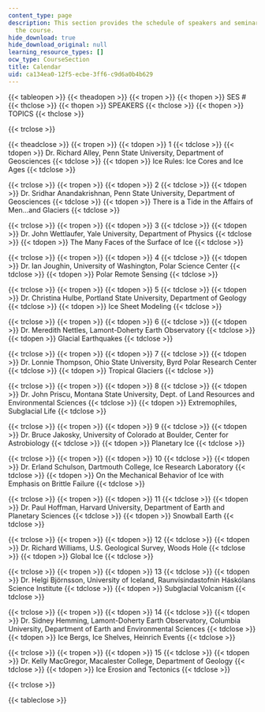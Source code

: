 ```yaml
---
content_type: page
description: This section provides the schedule of speakers and seminar topics for
  the course.
hide_download: true
hide_download_original: null
learning_resource_types: []
ocw_type: CourseSection
title: Calendar
uid: ca134ea0-12f5-ecbe-3ff6-c9d6a0b4b629
---
```


{{< tableopen >}}
{{< theadopen >}}
{{< tropen >}}
{{< thopen >}}
SES #
{{< thclose >}}
{{< thopen >}}
SPEAKERS
{{< thclose >}}
{{< thopen >}}
TOPICS
{{< thclose >}}

{{< trclose >}}

{{< theadclose >}}
{{< tropen >}}
{{< tdopen >}}
1
{{< tdclose >}}
{{< tdopen >}}
Dr. Richard Alley, Penn State University, Department of Geosciences
{{< tdclose >}}
{{< tdopen >}}
Ice Rules: Ice Cores and Ice Ages
{{< tdclose >}}

{{< trclose >}}
{{< tropen >}}
{{< tdopen >}}
2
{{< tdclose >}}
{{< tdopen >}}
Dr. Sridhar Anandakrishnan, Penn State University, Department of Geosciences
{{< tdclose >}}
{{< tdopen >}}
There is a Tide in the Affairs of Men...and Glaciers
{{< tdclose >}}

{{< trclose >}}
{{< tropen >}}
{{< tdopen >}}
3
{{< tdclose >}}
{{< tdopen >}}
Dr. John Wettlaufer, Yale University, Department of Physics
{{< tdclose >}}
{{< tdopen >}}
The Many Faces of the Surface of Ice
{{< tdclose >}}

{{< trclose >}}
{{< tropen >}}
{{< tdopen >}}
4
{{< tdclose >}}
{{< tdopen >}}
Dr. Ian Joughin, University of Washington, Polar Science Center
{{< tdclose >}}
{{< tdopen >}}
Polar Remote Sensing
{{< tdclose >}}

{{< trclose >}}
{{< tropen >}}
{{< tdopen >}}
5
{{< tdclose >}}
{{< tdopen >}}
Dr. Christina Hulbe, Portland State University, Department of Geology
{{< tdclose >}}
{{< tdopen >}}
Ice Sheet Modeling
{{< tdclose >}}

{{< trclose >}}
{{< tropen >}}
{{< tdopen >}}
6
{{< tdclose >}}
{{< tdopen >}}
Dr. Meredith Nettles, Lamont-Doherty Earth Observatory
{{< tdclose >}}
{{< tdopen >}}
Glacial Earthquakes
{{< tdclose >}}

{{< trclose >}}
{{< tropen >}}
{{< tdopen >}}
7
{{< tdclose >}}
{{< tdopen >}}
Dr. Lonnie Thompson, Ohio State University, Byrd Polar Research Center
{{< tdclose >}}
{{< tdopen >}}
Tropical Glaciers
{{< tdclose >}}

{{< trclose >}}
{{< tropen >}}
{{< tdopen >}}
8
{{< tdclose >}}
{{< tdopen >}}
Dr. John Priscu, Montana State University, Dept. of Land Resources and Environmental Sciences
{{< tdclose >}}
{{< tdopen >}}
Extremophiles, Subglacial Life
{{< tdclose >}}

{{< trclose >}}
{{< tropen >}}
{{< tdopen >}}
9
{{< tdclose >}}
{{< tdopen >}}
Dr. Bruce Jakosky, University of Colorado at Boulder, Center for Astrobiology
{{< tdclose >}}
{{< tdopen >}}
Planetary Ice
{{< tdclose >}}

{{< trclose >}}
{{< tropen >}}
{{< tdopen >}}
10
{{< tdclose >}}
{{< tdopen >}}
Dr. Erland Schulson, Dartmouth College, Ice Research Laboratory
{{< tdclose >}}
{{< tdopen >}}
On the Mechanical Behavior of Ice with Emphasis on Brittle Failure
{{< tdclose >}}

{{< trclose >}}
{{< tropen >}}
{{< tdopen >}}
11
{{< tdclose >}}
{{< tdopen >}}
Dr. Paul Hoffman, Harvard University, Department of Earth and Planetary Sciences
{{< tdclose >}}
{{< tdopen >}}
Snowball Earth
{{< tdclose >}}

{{< trclose >}}
{{< tropen >}}
{{< tdopen >}}
12
{{< tdclose >}}
{{< tdopen >}}
Dr. Richard Williams, U.S. Geological Survey, Woods Hole
{{< tdclose >}}
{{< tdopen >}}
Global Ice
{{< tdclose >}}

{{< trclose >}}
{{< tropen >}}
{{< tdopen >}}
13
{{< tdclose >}}
{{< tdopen >}}
Dr. Helgi Björnsson, University of Iceland, Raunvísindastofnin Háskólans Science Institute
{{< tdclose >}}
{{< tdopen >}}
Subglacial Volcanism
{{< tdclose >}}

{{< trclose >}}
{{< tropen >}}
{{< tdopen >}}
14
{{< tdclose >}}
{{< tdopen >}}
Dr. Sidney Hemming, Lamont-Doherty Earth Observatory, Columbia University, Department of Earth and Environmental Sciences
{{< tdclose >}}
{{< tdopen >}}
Ice Bergs, Ice Shelves, Heinrich Events
{{< tdclose >}}

{{< trclose >}}
{{< tropen >}}
{{< tdopen >}}
15
{{< tdclose >}}
{{< tdopen >}}
Dr. Kelly MacGregor, Macalester College, Department of Geology
{{< tdclose >}}
{{< tdopen >}}
Ice Erosion and Tectonics
{{< tdclose >}}

{{< trclose >}}

{{< tableclose >}}